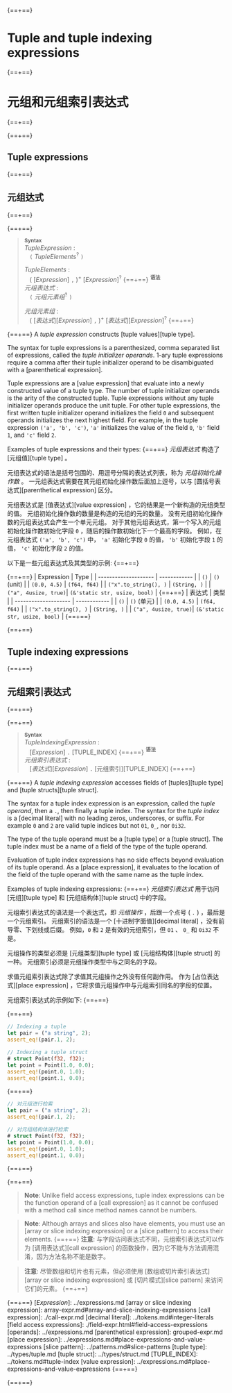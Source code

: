 {==+==}
# Tuple and tuple indexing expressions
{==+==}
# 元组和元组索引表达式
{==+==}


{==+==}
## Tuple expressions
{==+==}
## 元组达式
{==+==}


{==+==}
> **<sup>Syntax</sup>**\
> _TupleExpression_ :\
> &nbsp;&nbsp; `(` _TupleElements_<sup>?</sup> `)`
>
> _TupleElements_ :\
> &nbsp;&nbsp; ( [_Expression_] `,` )<sup>+</sup> [_Expression_]<sup>?</sup>
{==+==}
> **<sup>语法</sup>**\
> _元组表达式_ :\
> &nbsp;&nbsp; `(` _元组元素组_<sup>?</sup> `)`
>
> _元组元素组_ :\
> &nbsp;&nbsp; ( [_表达式_][_Expression_] `,` )<sup>+</sup> [_表达式_][_Expression_]<sup>?</sup>
{==+==}


{==+==}
A *tuple expression* constructs [tuple values][tuple type].

The syntax for tuple expressions is a parenthesized, comma separated list of expressions, called the *tuple initializer operands*.
1-ary tuple expressions require a comma after their tuple initializer operand to be disambiguated with a [parenthetical expression].

Tuple expressions are a [value expression] that evaluate into a newly constructed value of a tuple type.
The number of tuple initializer operands is the arity of the constructed tuple.
Tuple expressions without any tuple initializer operands produce the unit tuple.
For other tuple expressions, the first written tuple initializer operand initializes the field `0` and subsequent operands initializes the next highest field.
For example, in the tuple expression `('a', 'b', 'c')`, `'a'` initializes the value of the field `0`, `'b'` field `1`, and `'c'` field `2`.

Examples of tuple expressions and their types:
{==+==}
 *元组表达式* 构造了 [元组值][tuple type] 。

元组表达式的语法是括号包围的、用逗号分隔的表达式列表，称为 *元组初始化操作数* 。
一元组表达式需要在其元组初始化操作数后面加上逗号，以与 [圆括号表达式][parenthetical expression] 区分。

元组表达式是 [值表达式][value expression] ，它的结果是一个新构造的元组类型的值。
元组初始化操作数的数量是构造的元组的元的数量。
没有元组初始化操作数的元组表达式会产生一个单元元组。
对于其他元组表达式，第一个写入的元组初始化操作数初始化字段 `0` ，随后的操作数初始化下一个最高的字段。
例如，在元组表达式 `('a', 'b', 'c')` 中， `'a'` 初始化字段 `0` 的值， `'b'` 初始化字段 `1` 的值， `'c'` 初始化字段 `2` 的值。

以下是一些元组表达式及其类型的示例:
{==+==}


{==+==}
| Expression           | Type         |
| -------------------- | ------------ |
| `()`                 | `()` (unit)  |
| `(0.0, 4.5)`         | `(f64, f64)` |
| `("x".to_string(), )` | `(String, )`  |
| `("a", 4usize, true)`| `(&'static str, usize, bool)` |
{==+==}
| 表达式           | 类型         |
| -------------------- | ------------ |
| `()`                 | `()` (单元)  |
| `(0.0, 4.5)`         | `(f64, f64)` |
| `("x".to_string(), )` | `(String, )`  |
| `("a", 4usize, true)`| `(&'static str, usize, bool)` |
{==+==}


{==+==}
## Tuple indexing expressions
{==+==}
## 元组索引表达式
{==+==}


{==+==}
> **<sup>Syntax</sup>**\
> _TupleIndexingExpression_ :\
> &nbsp;&nbsp; [_Expression_] `.` [TUPLE_INDEX]
{==+==}
> **<sup>语法</sup>**\
> _元组索引表达式_ :\
> &nbsp;&nbsp; [_表达式_][_Expression_] `.` [元组索引][TUPLE_INDEX]
{==+==}


{==+==}
A *tuple indexing expression* accesses fields of [tuples][tuple type] and [tuple structs][tuple struct].

The syntax for a tuple index expression is an expression, called the *tuple operand*, then a `.`, then finally a tuple index.
The syntax for the *tuple index* is a [decimal literal] with no leading zeros, underscores, or suffix.
For example `0` and `2` are valid tuple indices but not `01`, `0_`, nor `0i32`.

The type of the tuple operand must be a [tuple type] or a [tuple struct].
The tuple index must be a name of a field of the type of the tuple operand.

Evaluation of tuple index expressions has no side effects beyond evaluation of its tuple operand.
As a [place expression], it evaluates to the location of the field of the tuple operand with the same name as the tuple index.

Examples of tuple indexing expressions:
{==+==}
*元组索引表达式* 用于访问 [元组][tuple type] 和 [元组结构体][tuple struct] 中的字段。

元组索引表达式的语法是一个表达式，即 *元组操作* ，后跟一个点号 ( `.` ) ，最后是一个元组索引。
元组索引的语法是一个 [十进制字面值][decimal literal] ，没有前导零、下划线或后缀。
例如，`0` 和 `2` 是有效的元组索引，但  `01` 、 `0_` 和 `0i32` 不是。

元组操作的类型必须是 [元组类型][tuple type] 或 [元组结构体][tuple struct] 的一种。
元组索引必须是元组操作类型中与之同名的字段。

求值元组索引表达式除了求值其元组操作之外没有任何副作用。
作为 [占位表达式][place expression] ，它将求值元组操作中与元组索引同名的字段的位置。

元组索引表达式的示例如下:
{==+==}


{==+==}
```rust
// Indexing a tuple
let pair = ("a string", 2);
assert_eq!(pair.1, 2);

// Indexing a tuple struct
# struct Point(f32, f32);
let point = Point(1.0, 0.0);
assert_eq!(point.0, 1.0);
assert_eq!(point.1, 0.0);
```
{==+==}
```rust
// 对元组进行检索
let pair = ("a string", 2);
assert_eq!(pair.1, 2);

// 对元组结构体进行检索
# struct Point(f32, f32);
let point = Point(1.0, 0.0);
assert_eq!(point.0, 1.0);
assert_eq!(point.1, 0.0);
```
{==+==}


{==+==}
> **Note**: Unlike field access expressions, tuple index expressions can be the function operand of a [call expression] as it cannot be confused with a method call since method names cannot be numbers.

> **Note**: Although arrays and slices also have elements, you must use an [array or slice indexing expression] or a [slice pattern] to access their elements.
{==+==}
> **注意**: 与字段访问表达式不同，元组索引表达式可以作为 [调用表达式][call expression] 的函数操作，因为它不能与方法调用混淆，因为方法名称不能是数字。

> **注意**: 尽管数组和切片也有元素，但必须使用 [数组或切片索引表达式][array or slice indexing expression] 或 [切片模式][slice pattern] 来访问它们的元素。
{==+==}


{==+==}
[_Expression_]: ../expressions.md
[array or slice indexing expression]: array-expr.md#array-and-slice-indexing-expressions
[call expression]: ./call-expr.md
[decimal literal]: ../tokens.md#integer-literals
[field access expressions]: ./field-expr.html#field-access-expressions
[operands]: ../expressions.md
[parenthetical expression]: grouped-expr.md
[place expression]: ../expressions.md#place-expressions-and-value-expressions
[slice pattern]: ../patterns.md#slice-patterns
[tuple type]: ../types/tuple.md
[tuple struct]: ../types/struct.md
[TUPLE_INDEX]: ../tokens.md#tuple-index
[value expression]: ../expressions.md#place-expressions-and-value-expressions
{==+==}

{==+==}